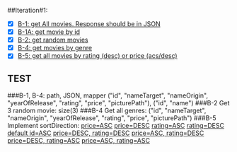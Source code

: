 ##Iteration#1:
- [x] [B-1: get All movies. Response should be in JSON](http://localhost:8080/api/v1/movie)
- [x] [B-1A: get movie by id](http://localhost:8080/api/v1/movie/3570)
- [X] [B-2: get random movies](http://localhost:8080/api/v1/movie/random)
- [x] [B-4: get movies by genre](http://localhost:8080/api/v1/movie/genre/3512)
- [x] [B-5: get all movies by rating (desc) or price (acs/desc)](http://localhost:8080/api/v1/movie?rating=desc)

## TEST
###B-1, B-4: path, JSON, mapper
("id", "nameTarget", "nameOrigin", "yearOfRelease", "rating", "price", "picturePath"), ("id", "name")
###B-2 Get 3 random movie:
size(3)
###B-4 Get all genres:
("id", "nameTarget", "nameOrigin", "yearOfRelease", "rating", "price", "picturePath")
###B-5 Implement sortDirection:
[price=ASC](http://localhost:8080/api/v1/movie?price=ASC)
[price=DESC](http://localhost:8080/api/v1/movie?price=DESC)
[rating=ASC](http://localhost:8080/api/v1/movie?rating=ASC)
[rating=DESC](http://localhost:8080/api/v1/movie?rating=DESC)
[default id=ASC](http://localhost:8080/api/v1/movie?id=ASC)
[price=DESC, rating=DESC](http://localhost:8080/api/v1/movie?rating=ASC&price=DESC)
[price=ASC, rating=DESC](http://localhost:8080/api/v1/movie?rating=ASC&price=DESC)
[price=DESC, rating=ASC](http://localhost:8080/api/v1/movie?rating=ASC&price=DESC)
[price=ASC, rating=ASC](http://localhost:8080/api/v1/movie?rating=ASC&price=ASC)
